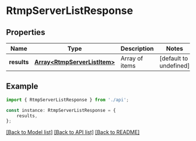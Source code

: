 # RtmpServerListResponse


## Properties

Name | Type | Description | Notes
------------ | ------------- | ------------- | -------------
**results** | [**Array&lt;RtmpServerListItem&gt;**](RtmpServerListItem.md) | Array of items | [default to undefined]

## Example

```typescript
import { RtmpServerListResponse } from './api';

const instance: RtmpServerListResponse = {
    results,
};
```

[[Back to Model list]](../README.md#documentation-for-models) [[Back to API list]](../README.md#documentation-for-api-endpoints) [[Back to README]](../README.md)

